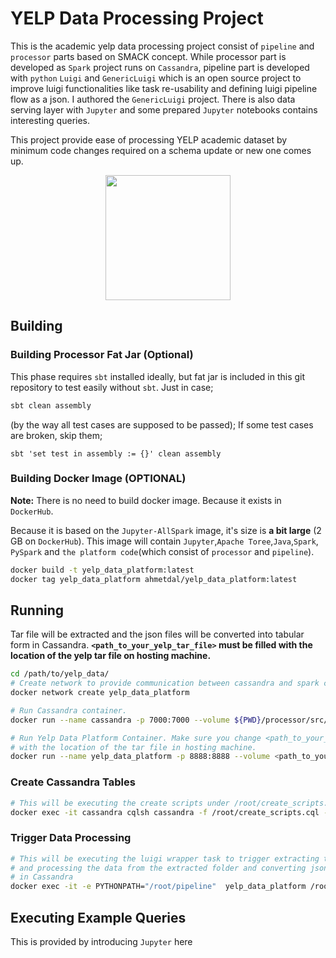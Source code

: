 # YELP Data Processing Project

This is the academic yelp data processing project consist of `pipeline` and `processor` parts based on SMACK concept. While processor part is 
developed as `Spark` project runs on `Cassandra`,  pipeline part is developed with `python` `Luigi` and `GenericLuigi` which is an open source project to improve 
luigi functionalities like task re-usability and defining luigi pipeline flow as a json. I authored the `GenericLuigi` project. There is also data serving layer
with `Jupyter` and some prepared `Jupyter` notebooks contains interesting queries.

 This project provide ease of processing YELP academic dataset by minimum code changes required on a schema update or new one comes up.

<div style="text-align:center">
<img src="https://user-images.githubusercontent.com/1279644/28627645-152a9054-722b-11e7-9edc-ad512ed02b36.png" width="200"></div> 


 ## Building

 ### Building Processor Fat Jar (Optional)

 This phase requires `sbt` installed ideally, but fat jar is included in this git repository to test easily without `sbt`. Just in case;

```bash
sbt clean assembly
```

(by the way all test cases are supposed to be passed); If some test cases are broken, skip them;

 ```
 sbt 'set test in assembly := {}' clean assembly
 ```


 ### Building Docker Image (OPTIONAL)

 **Note:** There is no need to build docker image. Because it exists in `DockerHub`.
 
Because it is based on the `Jupyter-AllSpark` image, it's size is **a bit large** (2 GB on `DockerHub`). This image will contain `Jupyter`,`Apache Toree`,`Java`,`Spark`, `PySpark` and `the platform code`(which consist of `processor` and `pipeline`).

 ```bash
 docker build -t yelp_data_platform:latest
 docker tag yelp_data_platform ahmetdal/yelp_data_platform:latest
 ```



 ## Running

 Tar file will be extracted and the json files will be converted into tabular form in Cassandra. **`<path_to_your_yelp_tar_file>` must be filled with the location of
 the yelp tar file on hosting machine.**

```bash
cd /path/to/yelp_data/
# Create network to provide communication between cassandra and spark containers
docker network create yelp_data_platform

# Run Cassandra container.
docker run --name cassandra -p 7000:7000 --volume ${PWD}/processor/src/main/resources/schema/create_scripts.cql:/root/create_scripts.cql --network yelp_data_platform cassandra:3.0

# Run Yelp Data Platform Container. Make sure you change <path_to_your_yelp_tar_file> part 
# with the location of the tar file in hosting machine.
docker run --name yelp_data_platform -p 8888:8888 --volume <path_to_your_yelp_tar_file>:/usr/lib/yelp_data/yelp_dataset.tar --network yelp_data_platform ahmetdal/yelp_data_platform
```

### Create Cassandra Tables

```bash
# This will be executing the create scripts under /root/create_scripts.cql given as volumne above
docker exec -it cassandra cqlsh cassandra -f /root/create_scripts.cql --request-timeout=3600
```

### Trigger Data Processing

```bash
# This will be executing the luigi wrapper task to trigger extracting the tar file 
# and processing the data from the extracted folder and converting json data into tabular format
# in Cassandra 
docker exec -it -e PYTHONPATH="/root/pipeline"  yelp_data_platform /root/pipeline/venv/bin/luigi --module app.tasks.daily_flow_task DailyFlowTask --local-scheduler
```



## Executing Example Queries

This is provided by introducing `Jupyter` here


